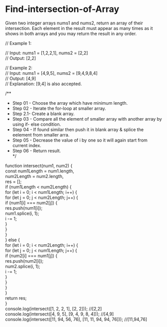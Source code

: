 # Find-intersection-of-Array    
Given two integer arrays nums1 and nums2, return an array of their intersection. Each element in the result must appear as many times as it shows in both arrays and you may return the result in any order.
  
  
// Example 1:  
  
// Input: nums1 = [1,2,2,1], nums2 = [2,2]  
// Output: [2,2]  
  
// Example 2:  
// Input: nums1 = [4,9,5], nums2 = [9,4,9,8,4]  
// Output: [4,9]  
// Explanation: [9,4] is also accepted.  
  
/**  
 * Step 01 - Choose the array which have minimum length.  
 * Step 02 - Iterate the for-loop at smaller array.  
 * Step 2.1- Create a blank array.  
 * Step 03 - Compare all the element of smaller array with another array by using if- else condition.  
 * Step 04 - If found similar then push it in blank array & splice the eelement from smaller arra.    
 * Step 05 - Decrease the value of i by one so it will again start from current index.  
 * Step 06 - Return result.  
 */  
  
function intersect(num1, num2) {  
  const num1Length = num1.length,  
    num2Length = num2.length,  
    res = [];  
  if (num1Length < num2Length) {  
    for (let i = 0; i < num1Length; i++) {  
      for (let j = 0; j < num2Length; j++) {  
        if (num1[i] === num2[j]) {  
          res.push(num1[i]);  
          num1.splice(i, 1);  
          i -= 1;  
        }  
      }  
    }  
  } else {  
    for (let i = 0; i < num2Length; i++) {  
      for (let j = 0; j < num1Length; j++) {  
        if (num2[i] === num1[j]) {  
          res.push(num2[i]);  
          num2.splice(i, 1);  
          i -= 1;  
        }  
      }  
    }  
  }  
  return res;  
}  
console.log(intersect([1, 2, 2, 1], [2, 2]));                    //[2,2]  
console.log(intersect([4, 9, 5], [9, 4, 9, 8, 4]));              //[4,9]  
console.log(intersect([11, 94, 56, 76], [11, 11, 94, 94, 76]));  //[11,94,76]  
